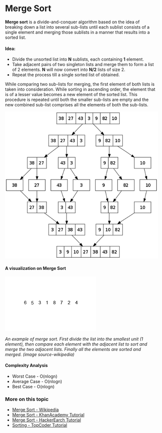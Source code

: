 # Merge Sort

**Merge sort** is a divide-and-conquer algorithm based on the idea of breaking down a list into several sub-lists until each sublist consists of a single element and merging those sublists in a manner that results into a sorted list.

#### Idea:
- Divide the unsorted list into **N** sublists, each containing **1** element.
- Take adjacent pairs of two singleton lists and merge them to form a list of 2 elements. **N** will now convert into **N/2** lists of size 2.
- Repeat the process till a single sorted list of obtained.

While comparing two sub-lists for merging, the first element of both lists is taken into consideration. While sorting in ascending order, the element that is of a lesser value becomes a new element of the sorted list. This procedure is repeated until both the smaller sub-lists are empty and the new combined sub-list comprises all the elements of both the sub-lists.

![Merge Sort](./images/merge-sort.png)

#### A visualization on Merge Sort

![Merge sort demonstration](./images/merge-sort-animation.gif)

*An example of merge sort. First divide the list into the smallest unit (1 element), then compare each element with the adjacent list to sort and merge the two adjacent lists. Finally all the elements are sorted and merged. (image source-wikipedia)*

#### Complexity Analysis
- Worst Case - O(nlogn)
- Average Case - O(nlogn)
- Best Case - O(nlogn)

### More on this topic
- [Merge Sort - Wikipedia](https://en.wikipedia.org/wiki/Merge_sort)
- [Merge Sort - KhanAcademy Tutorial](https://www.khanacademy.org/computing/computer-science/algorithms/merge-sort/a/overview-of-merge-sort)
- [Merge Sort - HackerEarch Tutorial](https://www.hackerearth.com/practice/algorithms/sorting/merge-sort/tutorial/)
- [Sorting - TopCoder Tutorial](https://www.topcoder.com/community/data-science/data-science-tutorials/sorting/)
